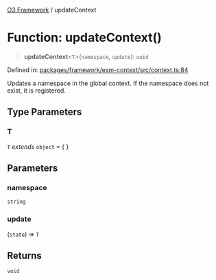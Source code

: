 [O3 Framework](../API.md) / updateContext

# Function: updateContext()

> **updateContext**\<`T`\>(`namespace`, `update`): `void`

Defined in: [packages/framework/esm-context/src/context.ts:84](https://github.com/openmrs/openmrs-esm-core/blob/18d2874f03a33a6ab8295af0e87ac97fdd150718/packages/framework/esm-context/src/context.ts#L84)

Updates a namespace in the global context. If the namespace does not exist, it is registered.

## Type Parameters

### T

`T` *extends* `object` = \{ \}

## Parameters

### namespace

`string`

### update

(`state`) => `T`

## Returns

`void`
